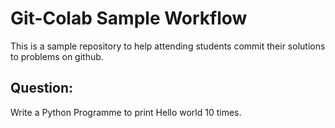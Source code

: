 # Git-Colab Sample Workflow
This is a sample repository to help attending students commit their solutions to problems on github.
## Question:
Write a Python Programme to print Hello world 10 times.
